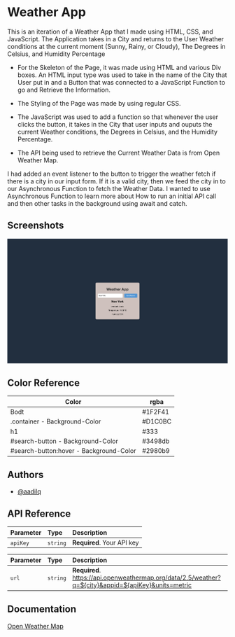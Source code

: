 
# Weather App

This is an iteration of a Weather App that I made using HTML, CSS, and JavaScript. The Application takes in a City and returns to the User Weather conditions at the current moment (Sunny, Rainy, or Cloudy), The Degrees in Celsius, and Humidity Percentage

- For the Skeleton of the Page, it was made using HTML and various Div boxes. An HTML input type was used to take in the name of the City that User put in and a Button that was connected to a JavaScript Function to go and Retrieve the Information. 

- The Styling of the Page was made by using regular CSS. 

- The JavaScript was used to add a function so that whenever the user clicks the button, it takes in the City that user inputs and ouputs the current Weather conditions, the Degrees in Celsius, and the Humidity Percentage. 

- The API being used to retrieve the Current Weather Data is from Open Weather Map. 

I had added an event listener to the button to trigger the weather fetch if there is a city in our input form. If it is a valid city, then we feed the city in to our Asynchronous Function to fetch the Weather Data. I wanted to use Asynchronous Function to learn more about How to run an initial API call and then other tasks in the background using await and catch. 





## Screenshots

![](https://github.com/aadilq/Weather-App/blob/main/Screenshot%202024-11-25%20at%209.14.51%20PM.png)
## Color Reference

| Color             | rgba                                                                |
| ----------------- | ------------------------------------------------------------------ |
| Bodt | #1F2F41 |
| .container - Background-Color  | #D1C0BC |
| h1 | #333 | 
| #search-button - Background-Color | #3498db | 
| #search-button:hover - Background-Color | #2980b9 | 



## Authors

- [@aadilq](https://github.com/aadilq)


## API Reference


| Parameter | Type     | Description                |
| :-------- | :------- | :------------------------- |
| `apiKey` | `string` | **Required**. Your API key |

| Parameter | Type     | Description                |
| :-------- | :------- | :------------------------- |
| `url` | `string` | **Required**. https://api.openweathermap.org/data/2.5/weather?q=${city}&appid=${apiKey}&units=metric|




## Documentation

[Open Weather Map](https://openweathermap.org/api)


